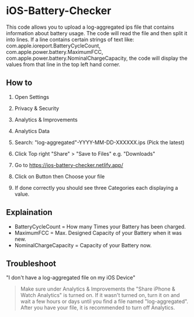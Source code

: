 # iOS-Battery-Checker

This code allows you to upload a log-aggregated ips file that contains information about battery usage. The code will read the file and then split it into lines. If a line contains certain strings of text like: com.apple.ioreport.BatteryCycleCount, com.apple.power.battery.MaximumFCC, com.apple.power.battery.NominalChargeCapacity, the code will display the values from that line in the top left hand corner.

## How to

1. Open Settings
2. Privacy & Security
3. Analytics & Improvements
4. Analytics Data
5. Search: "log-aggregated"-YYYY-MM-DD-XXXXXX.ips (Pick the latest)
6. Click Top right "Share" > "Save to Files" e.g. "Downloads"

7. Go to https://ios-battery-checker.netlify.app/
8. Click on Button then Choose your file
9. If done correctly you should see three Categories each displaying a value.



## Explaination
- BatteryCycleCount = How many Times your Battery has been charged.
- MaximumFCC = Max. Designed Capacity of your Battery when it was new.
- NominalChargeCapacity = Capacity of your Battery now.



## Troubleshoot

"I don't have a log-aggregated file on my iOS Device"
> Make sure under Analytics & Improvements the "Share iPhone & Watch Analytics" is turned on. If it wasn't turned on, turn it on and wait a few hours or days until you find a file named "log-aggregated". After you have your file, it is recommended to turn off Analytics.
